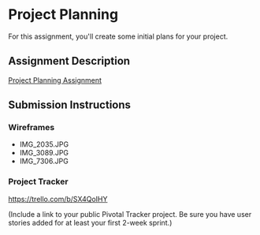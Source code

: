 # Project Planning
For this assignment, you'll create some initial plans for your project.

## Assignment Description
[Project Planning Assignment](https://education.launchcode.org/liftoff/assignments/planning/)

## Submission Instructions

### Wireframes
* IMG_2035.JPG
* IMG_3089.JPG
* IMG_7306.JPG

### Project Tracker

https://trello.com/b/SX4QoIHY

(Include a link to your public Pivotal Tracker project. Be sure you have user stories added for at least your first 2-week sprint.)
